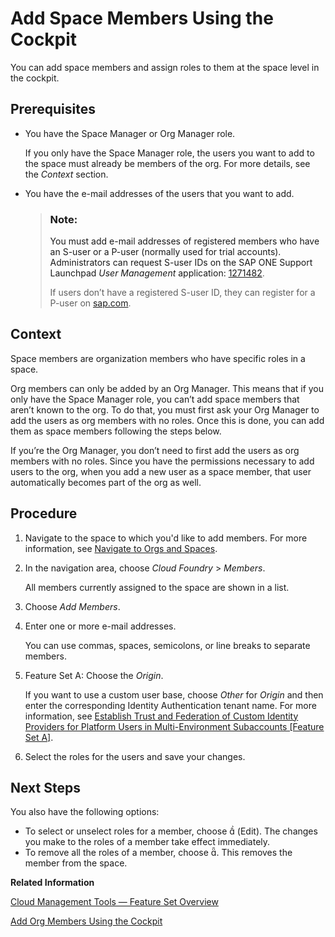 <!-- loio81d0b4dcfbc84016b6b3c1465d4272f4 -->

<link rel="stylesheet" type="text/css" href="../css/sap-icons.css"/>

# Add Space Members Using the Cockpit

You can add space members and assign roles to them at the space level in the cockpit.



<a name="loio81d0b4dcfbc84016b6b3c1465d4272f4__prereq_ryf_qsj_nbb"/>

## Prerequisites

-   You have the Space Manager or Org Manager role.

    If you only have the Space Manager role, the users you want to add to the space must already be members of the org. For more details, see the *Context* section.

-   You have the e-mail addresses of the users that you want to add.

    > ### Note:  
    > You must add e-mail addresses of registered members who have an S-user or a P-user \(normally used for trial accounts\). Administrators can request S-user IDs on the SAP ONE Support Launchpad *User Management* application: [1271482](https://launchpad.support.sap.com/#/notes/1271482).
    > 
    > If users don’t have a registered S-user ID, they can register for a P-user on [sap.com](https://www.sap.com/).




<a name="loio81d0b4dcfbc84016b6b3c1465d4272f4__context_rqw_csz_kjb"/>

## Context

Space members are organization members who have specific roles in a space.

Org members can only be added by an Org Manager. This means that if you only have the Space Manager role, you can’t add space members that aren’t known to the org. To do that, you must first ask your Org Manager to add the users as org members with no roles. Once this is done, you can add them as space members following the steps below.

If you’re the Org Manager, you don’t need to first add the users as org members with no roles. Since you have the permissions necessary to add users to the org, when you add a new user as a space member, that user automatically becomes part of the org as well.



<a name="loio81d0b4dcfbc84016b6b3c1465d4272f4__steps_jrg_wt4_zl"/>

## Procedure

1.  Navigate to the space to which you'd like to add members. For more information, see [Navigate to Orgs and Spaces](navigate-to-orgs-and-spaces-5bf8735.md).

2.  In the navigation area, choose *Cloud Foundry* \> *Members*.

    All members currently assigned to the space are shown in a list.

3.  Choose *Add Members*.

4.  Enter one or more e-mail addresses.

    You can use commas, spaces, semicolons, or line breaks to separate members.

5.  Feature Set A: Choose the *Origin*.

    If you want to use a custom user base, choose *Other* for *Origin* and then enter the corresponding Identity Authentication tenant name. For more information, see [Establish Trust and Federation of Custom Identity Providers for Platform Users in Multi-Environment Subaccounts \[Feature Set A\]](establish-trust-and-federation-of-custom-identity-providers-for-platform-users-in-multi-e-8600afb.md).

6.  Select the roles for the users and save your changes.




<a name="loio81d0b4dcfbc84016b6b3c1465d4272f4__postreq_flp_dtj_nbb"/>

## Next Steps

You also have the following options:

-   To select or unselect roles for a member, choose <span class="SAP-icons"></span> \(Edit\). The changes you make to the roles of a member take effect immediately.
-   To remove all the roles of a member, choose <span class="SAP-icons"></span>. This removes the member from the space.

**Related Information**  


[Cloud Management Tools — Feature Set Overview](../10-concepts/cloud-management-tools-feature-set-overview-caf4e4e.md "Cloud management tools represent the group of technologies designed for managing SAP BTP.")

[Add Org Members Using the Cockpit](add-org-members-using-the-cockpit-a4eeaf1.md "You can add org members and assign roles to them at the subaccount level in the cockpit.")

